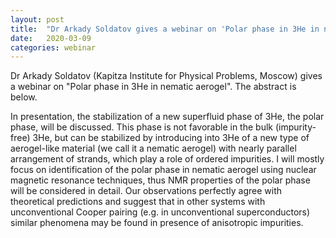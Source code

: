 ```yaml
---
layout: post
title:  "Dr Arkady Soldatov gives a webinar on 'Polar phase in 3He in nematic aerogel'"
date:   2020-03-09
categories: webinar
---
```

Dr Arkady Soldatov (Kapitza Institute for Physical Problems, Moscow) gives a webinar on "Polar phase in 3He in nematic aerogel".
The abstract is below.

In presentation, the stabilization of a new superfluid phase of 3He, the polar phase, will be discussed. This phase is not favorable in the bulk (impurity-free) 3He, but can be stabilized by introducing into 3He of a new type of aerogel-like material (we call it a nematic aerogel) with nearly parallel arrangement of strands, which play a role of ordered impurities. I will mostly focus on identification of the polar phase in nematic aerogel using nuclear magnetic resonance techniques, thus NMR properties of the polar phase will be considered in detail. Our observations perfectly agree with theoretical predictions and suggest that in other systems with unconventional Cooper pairing (e.g. in unconventional superconductors) similar phenomena may be found in presence of anisotropic impurities.